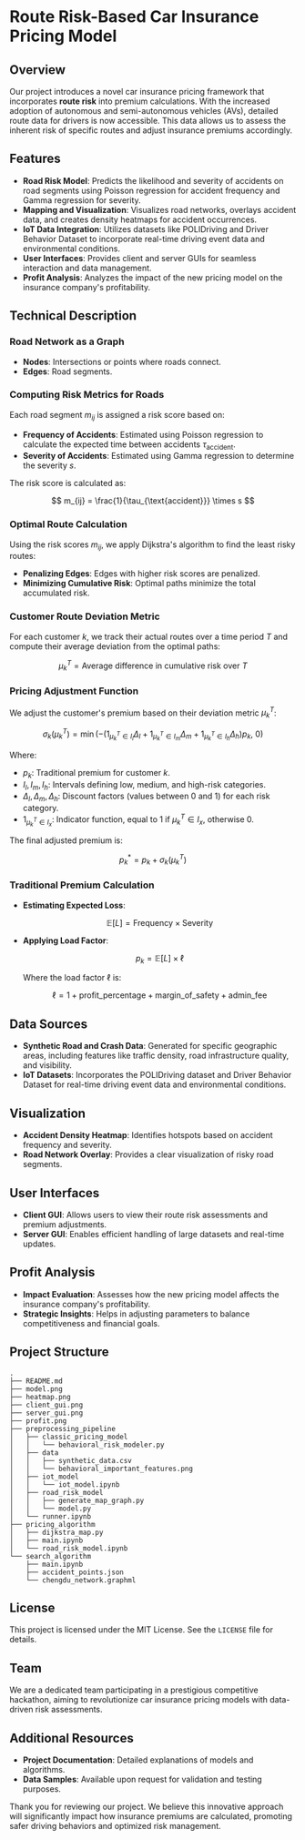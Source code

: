 
# Route Risk-Based Car Insurance Pricing Model

## Overview

Our project introduces a novel car insurance pricing framework that incorporates **route risk** into premium calculations. 
With the increased adoption of autonomous and semi-autonomous vehicles (AVs), detailed route data for drivers is now accessible. 
This data allows us to assess the inherent risk of specific routes and adjust insurance premiums accordingly.

## Features

- **Road Risk Model**: Predicts the likelihood and severity of accidents on road segments using Poisson regression for accident frequency and Gamma regression for severity.
- **Mapping and Visualization**: Visualizes road networks, overlays accident data, and creates density heatmaps for accident occurrences.
- **IoT Data Integration**: Utilizes datasets like POLIDriving and Driver Behavior Dataset to incorporate real-time driving event data and environmental conditions.
- **User Interfaces**: Provides client and server GUIs for seamless interaction and data management.
- **Profit Analysis**: Analyzes the impact of the new pricing model on the insurance company's profitability.

## Technical Description

### Road Network as a Graph

- **Nodes**: Intersections or points where roads connect.
- **Edges**: Road segments.

### Computing Risk Metrics for Roads

Each road segment $m_{ij}$ is assigned a risk score based on:

- **Frequency of Accidents**: Estimated using Poisson regression to calculate the expected time between accidents $\tau_{\text{accident}}$.
- **Severity of Accidents**: Estimated using Gamma regression to determine the severity $s$.

The risk score is calculated as:

$$
m_{ij} = \frac{1}{\tau_{\text{accident}}} \times s
$$

### Optimal Route Calculation

Using the risk scores $m_{ij}$, we apply Dijkstra's algorithm to find the least risky routes:

- **Penalizing Edges**: Edges with higher risk scores are penalized.
- **Minimizing Cumulative Risk**: Optimal paths minimize the total accumulated risk.

### Customer Route Deviation Metric

For each customer $k$, we track their actual routes over a time period $T$ and compute their average deviation from the optimal paths:

$$
\mu_k^T = \text{Average difference in cumulative risk over } T
$$

### Pricing Adjustment Function

We adjust the customer's premium based on their deviation metric $\mu_k^T$:

$$
\sigma_k(\mu_k^T) = \min\left( -\left( 1_{\mu_k^T \in I_l} \Delta_l + 1_{\mu_k^T \in I_m} \Delta_m + 1_{\mu_k^T \in I_h} \Delta_h \right) p_k,\ 0 \right)
$$

Where:

- $p_k$: Traditional premium for customer $k$.
- $I_l, I_m, I_h$: Intervals defining low, medium, and high-risk categories.
- $\Delta_l, \Delta_m, \Delta_h$: Discount factors (values between 0 and 1) for each risk category.
- $1_{\mu_k^T \in I_x}$: Indicator function, equal to 1 if $\mu_k^T \in I_x$, otherwise 0.

The final adjusted premium is:

$$
p_k^* = p_k + \sigma_k(\mu_k^T)
$$

### Traditional Premium Calculation

- **Estimating Expected Loss**:

  $$
  \mathbb{E}[L] = \text{Frequency} \times \text{Severity}
  $$

- **Applying Load Factor**:

  $$
  p_k = \mathbb{E}[L] \times \ell
  $$

  Where the load factor $\ell$ is:

  $$
  \ell = 1 + \text{profit\_percentage} + \text{margin\_of\_safety} + \text{admin\_fee}
  $$

## Data Sources

- **Synthetic Road and Crash Data**: Generated for specific geographic areas, including features like traffic density, road infrastructure quality, and visibility.
- **IoT Datasets**: Incorporates the POLIDriving dataset and Driver Behavior Dataset for real-time driving event data and environmental conditions.

## Visualization

- **Accident Density Heatmap**: Identifies hotspots based on accident frequency and severity.
- **Road Network Overlay**: Provides a clear visualization of risky road segments.

## User Interfaces

- **Client GUI**: Allows users to view their route risk assessments and premium adjustments.
- **Server GUI**: Enables efficient handling of large datasets and real-time updates.

## Profit Analysis

- **Impact Evaluation**: Assesses how the new pricing model affects the insurance company's profitability.
- **Strategic Insights**: Helps in adjusting parameters to balance competitiveness and financial goals.

## Project Structure

```
.
├── README.md
├── model.png
├── heatmap.png
├── client_gui.png
├── server_gui.png
├── profit.png
├── preprocessing_pipeline
│   ├── classic_pricing_model
│   │   └── behavioral_risk_modeler.py
│   ├── data
│   │   ├── synthetic_data.csv
│   │   └── behavioral_important_features.png
│   ├── iot_model
│   │   └── iot_model.ipynb
│   ├── road_risk_model
│   │   ├── generate_map_graph.py
│   │   └── model.py
│   └── runner.ipynb
├── pricing_algorithm
│   ├── dijkstra_map.py
│   ├── main.ipynb
│   └── road_risk_model.ipynb
└── search_algorithm
    ├── main.ipynb
    ├── accident_points.json
    └── chengdu_network.graphml
```

## License

This project is licensed under the MIT License. See the `LICENSE` file for details.

## Team

We are a dedicated team participating in a prestigious competitive hackathon, aiming to revolutionize car insurance pricing models with data-driven risk assessments.

## Additional Resources

- **Project Documentation**: Detailed explanations of models and algorithms.
- **Data Samples**: Available upon request for validation and testing purposes.

Thank you for reviewing our project. We believe this innovative approach will significantly impact how insurance premiums are calculated, promoting safer driving behaviors and optimized risk management.
